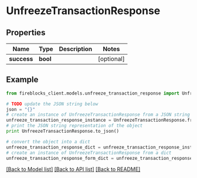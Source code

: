 # UnfreezeTransactionResponse


## Properties
Name | Type | Description | Notes
------------ | ------------- | ------------- | -------------
**success** | **bool** |  | [optional] 

## Example

```python
from fireblocks_client.models.unfreeze_transaction_response import UnfreezeTransactionResponse

# TODO update the JSON string below
json = "{}"
# create an instance of UnfreezeTransactionResponse from a JSON string
unfreeze_transaction_response_instance = UnfreezeTransactionResponse.from_json(json)
# print the JSON string representation of the object
print UnfreezeTransactionResponse.to_json()

# convert the object into a dict
unfreeze_transaction_response_dict = unfreeze_transaction_response_instance.to_dict()
# create an instance of UnfreezeTransactionResponse from a dict
unfreeze_transaction_response_form_dict = unfreeze_transaction_response.from_dict(unfreeze_transaction_response_dict)
```
[[Back to Model list]](../README.md#documentation-for-models) [[Back to API list]](../README.md#documentation-for-api-endpoints) [[Back to README]](../README.md)


